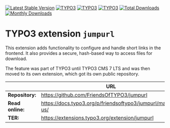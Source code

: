 [![Latest Stable Version](https://poser.pugx.org/friendsoftypo3/jumpurl/v/stable.svg)](https://extensions.typo3.org/extension/jumpurl/)
[![TYPO3](https://img.shields.io/badge/TYPO3-11-orange.svg?style=flat-square)](https://get.typo3.org/version/11)
[![TYPO3](https://img.shields.io/badge/TYPO3-10-orange.svg?style=flat-square)](https://get.typo3.org/version/10)
[![TYPO3](https://img.shields.io/badge/TYPO3-9-orange.svg?style=flat-square)](https://get.typo3.org/version/9)
[![Total Downloads](https://poser.pugx.org/friendsoftypo3/jumpurl/d/total.svg)](https://packagist.org/packages/friendsoftypo3/jumpurl)
[![Monthly Downloads](https://poser.pugx.org/friendsoftypo3/jumpurl/d/monthly)](https://packagist.org/packages/friendsoftypo3/jumpurl)

# TYPO3 extension `jumpurl`

This extension adds functionality to configure and handle short links in the
frontend. It also provides a secure, hash-based way to access files for
download.

The feature was part of TYPO3 until TYPO3 CMS 7 LTS and was then moved to its
own extension, which got its own public repository.

|                  | URL                                                         |
|------------------|-------------------------------------------------------------|
| **Repository:**  | https://github.com/FriendsOfTYPO3/jumpurl                   |
| **Read online:** | https://docs.typo3.org/p/friendsoftypo3/jumpurl/main/en-us/ |
| **TER:**         | https://extensions.typo3.org/extension/jumpurl              |
